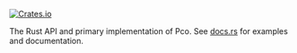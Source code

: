 [![Crates.io][crates-badge]][crates-url]

[crates-badge]: https://img.shields.io/crates/v/pco.svg

[crates-url]: https://crates.io/crates/pco

The Rust API and primary implementation of Pco.
See [docs.rs](https://docs.rs/pco/latest/pco/) for examples and documentation.